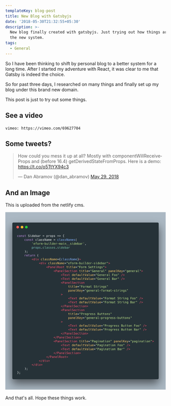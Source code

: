 ```yaml
---
templateKey: blog-post
title: New Blog with Gatsbyjs
date: '2018-05-30T21:32:55+05:30'
description: >-
  New blog finally created with gatsbyjs. Just trying out how things are with
  the new system.
tags:
  - General
---
```

So I have been thinking to shift by personal blog to a better system for a long time. After I started my adventure with React, it was clear to me that Gatsby is indeed the choice.

So for past three days, I researched on many things and finally set up my blog under this brand new domain.

This post is just to try out some things.

## See a video

`vimeo: https://vimeo.com/69627704`

## Some tweets?

<blockquote class="twitter-tweet" data-lang="en"><p lang="en" dir="ltr">How could you mess it up at all? Mostly with componentWillReceiveProps and (before 16.4) getDerivedStateFromProps. Here is a demo: <a href="https://t.co/o5TtYX94c3">https://t.co/o5TtYX94c3</a></p>&mdash; Dan Abramov (@dan_abramov) <a href="https://twitter.com/dan_abramov/status/1001399109444620288?ref_src=twsrc%5Etfw">May 29, 2018</a></blockquote>

## And an Image

This is uploaded from the netlify cms.

![just something](../../images/carbon.png)

And that's all. Hope these things work.
